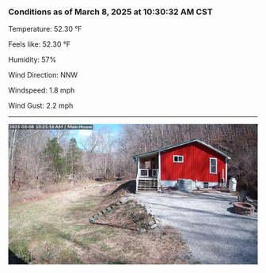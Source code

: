 ### Conditions as of March 8, 2025 at 10:30:32 AM CST 

Temperature: 52.30 &deg;F

Feels like: 52.30 &deg;F

Humidity: 57%

Wind Direction: NNW

Windspeed: 1.8 mph

Wind Gust: 2.2 mph

---

<img src="./images/latest.jpeg"/>

